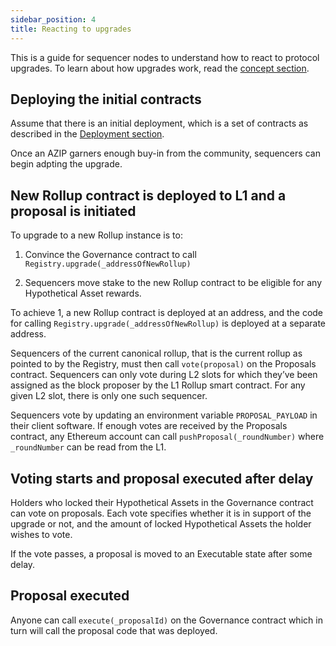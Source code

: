 ```yaml
---
sidebar_position: 4
title: Reacting to upgrades 
---
```


This is a guide for sequencer nodes to understand how to react to protocol upgrades. To learn about how upgrades work, read the [concept section](../concepts/governance/upgrades.md).

## Deploying the initial contracts

Assume that there is an  initial deployment, which is a set of contracts as described in the [Deployment section](../concepts/deployments/what_is_deployment.md).

Once an AZIP garners enough buy-in from the community, sequencers can begin adpting the upgrade.

## New Rollup contract is deployed to L1 and a proposal is initiated

To upgrade to a new Rollup instance is to:

1. Convince the Governance contract to call `Registry.upgrade(_addressOfNewRollup)`

2. Sequencers move stake to the new Rollup contract to be eligible for any Hypothetical Asset rewards.

To achieve 1, a new Rollup contract is deployed at an address, and the code for calling `Registry.upgrade(_addressOfNewRollup)` is deployed at a separate address.

Sequencers of the current canonical rollup, that is the current rollup as pointed to by the Registry, must then call `vote(proposal)` on the Proposals contract. Sequencers can only vote during L2 slots for which they’ve been assigned as the block proposer by the L1 Rollup smart contract. For any given L2 slot, there is only one such sequencer. 

Sequencers vote by updating an environment variable `PROPOSAL_PAYLOAD` in their client software. If enough votes are received by the Proposals contract, any Ethereum account can call `pushProposal(_roundNumber)` where `_roundNumber` can be read from the L1.

## Voting starts and proposal executed after delay

Holders who locked their Hypothetical Assets in the Governance contract can vote on proposals. Each vote specifies whether it is in support of the upgrade or not, and the amount of locked Hypothetical Assets the holder wishes to vote.

If the vote passes, a proposal is moved to an Executable state after some delay.
 
## Proposal executed

Anyone can call `execute(_proposalId)` on the Governance contract which in turn will call the proposal code that was deployed.
